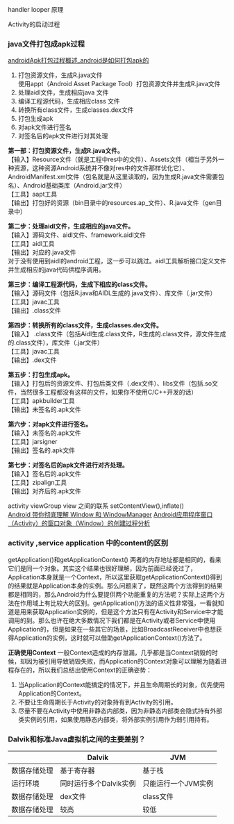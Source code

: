 handler looper 原理

Activity的启动过程

### java文件打包成apk过程
[androidApk打包过程概述_android是如何打包apk的](https://blog.csdn.net/jason0539/article/details/44917745)
1. 打包资源文件，生成R.java文件  
   使用appt（Android Asset Package Tool）打包资源文件并生成R.java文件
2. 处理aidl文件，生成相应java 文件  
3. 编译工程源代码，生成相应class 文件  
4. 转换所有class文件，生成classes.dex文件  
5. 打包生成apk  
6. 对apk文件进行签名  
7. 对签名后的apk文件进行对其处理
  
**第一部：打包资源文件，生成R.java文件。**  
【输入】Resource文件（就是工程中res中的文件）、Assets文件（相当于另外一种资源，这种资源Android系统并不像对res中的文件那样优化它）、AndroidManifest.xml文件（包名就是从这里读取的，因为生成R.java文件需要包名）、Android基础类库（Android.jar文件）  
【工具】aapt工具  
【输出】打包好的资源（bin目录中的resources.ap_文件）、R.java文件（gen目录中） 
    
**第二步：处理aidl文件，生成相应的java文件。**  
【输入】源码文件、aidl文件、framework.aidl文件  
【工具】aidl工具  
【输出】对应的.java文件  
对于没有使用到aidl的android工程，这一步可以跳过。aidl工具解析接口定义文件并生成相应的java代码供程序调用。

**第三步：编译工程源代码，生成下相应的class文件。**  
【输入】源码文件（包括R.java和AIDL生成的.java文件）、库文件（.jar文件）  
【工具】javac工具  
【输出】.class文件  

**第四步：转换所有的class文件，生成classes.dex文件。**  
【输入】 .class文件（包括Aidl生成.class文件，R生成的.class文件，源文件生成的.class文件），库文件（.jar文件）  
【工具】javac工具    
【输出】.dex文件  
  
**第五步：打包生成apk。**  
【输入】打包后的资源文件、打包后类文件（.dex文件）、libs文件（包括.so文件，当然很多工程都没有这样的文件，如果你不使用C/C++开发的话）  
【工具】apkbuilder工具  
【输出】未签名的.apk文件  

**第六步：对apk文件进行签名。**  
【输入】未签名的.apk文件  
【工具】jarsigner  
【输出】签名的.apk文件  

**第七步：对签名后的apk文件进行对齐处理。**  
【输入】签名后的.apk文件  
【工具】zipalign工具  
【输出】对齐后的.apk文件  


activity viewGroup view 之间的联系
setContentView(),inflate()  
[Android 带你彻底理解 Window 和 WindowManager](https://blog.csdn.net/yhaolpz/article/details/68936932)
[Android应用程序窗口（Activity）的窗口对象（Window）的创建过程分析](https://blog.csdn.net/luoshengyang/article/details/8223770)

### activity ,service application 中的content的区别 
getApplication()和getApplicationContext() 两者的内存地址都是相同的，看来它们是同一个对象。其实这个结果也很好理解，因为前面已经说过了，Application本身就是一个Context，所以这里获取getApplicationContext()得到的结果就是Application本身的实例。那么问题来了，既然这两个方法得到的结果都是相同的，那么Android为什么要提供两个功能重复的方法呢？实际上这两个方法在作用域上有比较大的区别。getApplication()方法的语义性非常强，一看就知道是用来获取Application实例的，但是这个方法只有在Activity和Service中才能调用的到。那么也许在绝大多数情况下我们都是在Activity或者Service中使用Application的，但是如果在一些其它的场景，比如BroadcastReceiver中也想获得Application的实例，这时就可以借助getApplicationContext()方法了。

**正确使用Context**
一般Context造成的内存泄漏，几乎都是当Context销毁的时候，却因为被引用导致销毁失败，而Application的Context对象可以理解为随着进程存在的，所以我们总结出使用Context的正确姿势：  
1. 当Application的Context能搞定的情况下，并且生命周期长的对象，优先使用Application的Context。
2. 不要让生命周期长于Activity的对象持有到Activity的引用。
3. 尽量不要在Activity中使用非静态内部类，因为非静态内部类会隐式持有外部类实例的引用，如果使用静态内部类，将外部实例引用作为弱引用持有。
                                    
### Dalvik和标准Java虚拟机之间的主要差别？
||Dalvik|JVM|
|-|-|-|
|数据存储处理|基于寄存器|基于栈|
|运行环境|同时运行多个Dalvik实例|只能运行一个JVM实例|
|数据存储处理|dex文件|class文件|
|数据存储处理|较高|较低|
